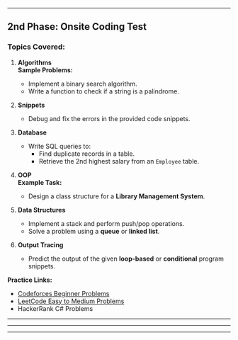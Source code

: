 
---

## **2nd Phase: Onsite Coding Test**

### Topics Covered:

1. **Algorithms**  
    **Sample Problems:**
    
    - Implement a binary search algorithm.
    - Write a function to check if a string is a palindrome.
2. **Snippets**
    
    - Debug and fix the errors in the provided code snippets.
3. **Database**
    
    - Write SQL queries to:
        - Find duplicate records in a table.
        - Retrieve the 2nd highest salary from an `Employee` table.
4. **OOP**  
    **Example Task:**
    
    - Design a class structure for a **Library Management System**.
5. **Data Structures**
    
    - Implement a stack and perform push/pop operations.
    - Solve a problem using a **queue** or **linked list**.
6. **Output Tracing**
    
    - Predict the output of the given **loop-based** or **conditional** program snippets.

**Practice Links:**

- [Codeforces Beginner Problems](https://codeforces.com/)
- [LeetCode Easy to Medium Problems](https://leetcode.com/)
- HackerRank C# Problems

---

---

---

